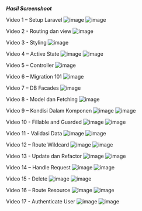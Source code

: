 ***Hasil Screenshoot***

Video 1 – Setup Laravel
![image](https://github.com/user-attachments/assets/d21c01cc-cfdd-445b-9fa4-9cef1f466cb5)
![image](https://github.com/user-attachments/assets/f0e7dee3-013b-4474-bdee-e848b06620b5)



Video 2 - Routing dan view
![image](https://github.com/user-attachments/assets/52e3e7ff-4225-437d-bd49-719b26d95104)



Video 3 - Styling
![image](https://github.com/user-attachments/assets/455edafa-8dfb-4878-82fb-ad77a55085e0)



Video 4 – Active State
![image](https://github.com/user-attachments/assets/31e5f1c2-6883-4935-b86f-8c5b557d792a)
![image](https://github.com/user-attachments/assets/8aee2353-2a60-4c8a-bd44-dadcf747d7b9)



Video 5 – Controller
![image](https://github.com/user-attachments/assets/df6355d2-1a47-492a-9032-bf9978ff0957)



Video 6 – Migration 101
![image](https://github.com/user-attachments/assets/b9476677-7005-421b-acf7-4cf1933addaf)



Video 7 – DB Facades
![image](https://github.com/user-attachments/assets/74e6ce3a-13ca-4532-ac03-7a014ce39d25)



Video 8 - Model dan Fetching
![image](https://github.com/user-attachments/assets/70ccba12-49ef-413d-bb1f-176f44226958)



Video 9 – Kondisi Dalam Komponen
![image](https://github.com/user-attachments/assets/01d6ea66-933a-4753-bedc-ca72a6efd9d3)
![image](https://github.com/user-attachments/assets/14ec36de-321b-4eb5-b8fc-9bb2f658153c)



Video 10 - Fillable and Guarded
![image](https://github.com/user-attachments/assets/83200ae6-aba9-442f-b06b-d5770ff0aa9d)
![image](https://github.com/user-attachments/assets/36b5ad7b-8221-48ab-981d-f44fb085a70d)



Video 11 - Validasi Data
![image](https://github.com/user-attachments/assets/e8973f01-e4c1-4c72-a30a-e07be135c8b7)
![image](https://github.com/user-attachments/assets/8b953e2a-6a1a-49a5-894a-acc726ed4932)



Video 12 – Route Wildcard
 ![image](https://github.com/user-attachments/assets/67929888-e0c4-4a02-b51b-d822d3d1c181)
 ![image](https://github.com/user-attachments/assets/f79c3169-9f35-47ae-8998-9350e31e9e99)

Video 13 - Update dan Refactor
![image](https://github.com/user-attachments/assets/b73abe08-dee2-4739-9424-4cdd91611f77)
![image](https://github.com/user-attachments/assets/66fd97ad-def1-42af-9825-d3c070b8103f)

Video 14 – Handle Request
![image](https://github.com/user-attachments/assets/9ea69908-4769-4c4b-a38e-456599deee63)
![image](https://github.com/user-attachments/assets/2293c3dc-9bbd-4eff-bbb7-c14a3ff0a4d1)

Video 15 - Delete
![image](https://github.com/user-attachments/assets/5e9b5fae-4c96-48fb-8fa3-da436c33ed84)
![image](https://github.com/user-attachments/assets/96f443b1-8fef-461a-883e-be576021a665)

Video 16 – Route Resource
![image](https://github.com/user-attachments/assets/f391a8c5-b369-49a5-9f2c-c35143dc67ed)
![image](https://github.com/user-attachments/assets/30ec0f78-df8e-4a2e-a455-aebe8fdd6f9a)

Video 17 - Authenticate User
![image](https://github.com/user-attachments/assets/2e47cfd2-653c-4cb8-a9e7-fb0634b44157)
![image](https://github.com/user-attachments/assets/896dec09-9156-415a-b6c0-11d0769307dd)




